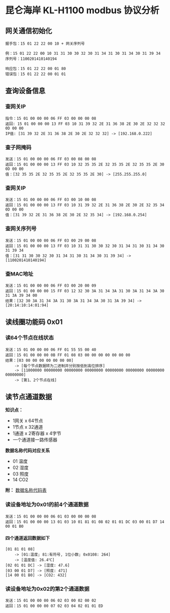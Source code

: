 # 昆仑海岸 KL-H1100 modbus 协议分析

## 网关通信初始化 ##

	握手包：15 01 22 22 00 10 + 网关序列号

	例：15 01 22 22 00 10 31 31 30 30 32 30 31 34 31 30 31 34 30 31 39 34
	序列号：1100201410140194

	响应包：15 01 22 22 00 01 80
	错误包：15 01 22 22 00 01 01
	
## 查询设备信息 ##
### 查网关IP	
	指令：15 01 00 00 00 06 FF 03 00 00 00 08
	返回: 15 01 00 00 00 13 FF 03 10 31 39 32 2E 31 36 38 2E 30 2E 32 32 32 0D 00 00
	IP值: [31 39 32 2E 31 36 38 2E 30 2E 32 32 32] -> [192.168.0.222]

### 查子网掩码
	发送：15 01 00 00 00 06 FF 03 00 08 00 08
	返回：15 01 00 00 00 13 FF 03 10 32 35 35 2E 32 35 35 2E 32 35 35 2E 30 0D 00 00
	值：[32 35 35 2E 32 35 35 2E 32 35 35 2E 30] -> [255.255.255.0]

### 查网关IP
	发送：15 01 00 00 00 06 FF 03 00 10 00 08
	返回：15 01 00 00 00 13 FF 03 10 31 39 32 2E 31 36 38 2E 30 2E 32 35 34 0D 00 00
	值：[31 39 32 2E 31 36 38 2E 30 2E 32 35 34] -> [192.168.0.254]

### 查网关序列号
	发送：15 01 00 00 00 06 FF 03 00 29 00 08
	返回：15 01 00 00 00 13 FF 03 10 31 31 30 30 32 30 31 34 31 30 31 34 30 31 39 34
	值：[31 31 30 30 32 30 31 34 31 30 31 34 30 31 39 34] -> [1100201410140194]

### 查MAC地址
	发送：15 01 00 00 00 06 FF 03 00 20 00 09
	返回：15 01 00 00 00 15 FF 03 12 32 30 3A 31 34 3A 31 30 3A 31 34 3A 30 31 3A 39 34 00
	结果：[32 30 3A 31 34 3A 31 30 3A 31 34 3A 30 31 3A 39 34] -> [20:14:10:14:01:94]

## 读线圈功能码 0x01
### 读64个节点在线状态
	发送：15 01 00 00 00 06 FF 01 55 55 00 40
	返回：15 01 00 00 00 0B FF 01 08 03 00 00 00 00 00 00 00
	结果：[03 00 00 00 00 00 00 00] 
		-> [每个节点数据转为二进制并分别按低到高位排序]
		-> [11000000 00000000 00000000 00000000 00000000 00000000 00000000 00000000] 
		-> [第1、2个节点在线]

## 读节点通道数据

__知识点：__ 

-	1网关 x 64节点
-	1节点 x 32通道
-	1通道 x 2寄存器 x 4字节
-	一个通道接一路传感器

__数据名称代码对应关系__

- 01 温度
- 02 湿度
- 03 照度
- 14 CO2

**附：** [数据名称代码表](channel-code-list.md)

### 读设备地址为0x01的前4个通道数据
	发送：15 01 00 00 00 06 01 03 00 00 00 08
	返回：15 01 00 00 00 13 01 03 10 01 81 01 08 02 01 01 DC 03 00 01 D7 14 00 01 B0

#### 四个通道返回数据如下
	[01 81 01 08] 
		-> [01:温度; 81:有符号, 1位小数; 0x0108: 264]
		-> [温度值: 26.4℃] 
	[02 01 01 DC] -> [湿度: 47.6]
	[03 00 01 D7] -> [照度: 471]
	[14 00 01 B0] -> [CO2: 432]

### 读设备地址为0x02的第2个通道数据
	发送：15 01 00 00 00 06 02 03 00 02 00 02
	返回：15 01 00 00 00 07 02 03 04 02 01 01 ED
